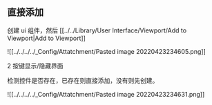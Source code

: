 ## 直接添加

创建 ui 组件，然后 [[../../Library/User Interface/Viewport/Add to Viewport|Add to Viewport]]

![[../../../../_Config/Attatchment/Pasted image 20220423234605.png]]

2 按键显示/隐藏界面

检测控件是否存在，已存在则直接添加，没有则先创建。

![[../../../../_Config/Attatchment/Pasted image 20220423234631.png]]